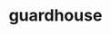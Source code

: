 ---
layout: post
title: guardhouse
description: a model of a guardhouse for 4.500 Design Computing
img: 
---